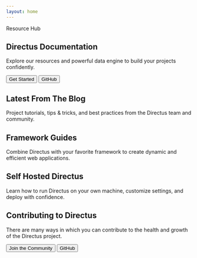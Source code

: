 ```yaml
---
layout: home
---
```


<script setup>
import { data } from './.vitepress/data/blog.data.js';
import Pattern from './.vitepress/components/home/Pattern.vue';
import Footer from './.vitepress/components/home/Footer.vue';
import Github from './.vitepress/components/home/icons/Github.vue';
import Badge from './.vitepress/components/Badge.vue'
</script>

<section :class="[$style.hero, $style.paddingBox]">
	<div :class="$style.heroPattern">
		 <Pattern />
	</div>
	<div :class="[$style.sectionContainer, $style.sectionContainerHero, $style.flex]">
		<div :class="[$style.heroContent, $style.sectionPaddingHero]">
			<Badge>Resource Hub</Badge>
			<h1>Directus Documentation</h1>
			<p>Explore our resources and powerful data engine to build your projects confidently.</p>
			<div :class="[$style.heroButtons, $style.buttonGroup]">
				<Button href="/getting-started/quickstart">Get Started</Button>
				<Button secondary :icon="Github" href="https://github.com/directus/directus/" external>GitHub</Button>
			</div>
		</div>
		<div :class="$style.heroToggler">

<SnippetToggler :choices="['REST', 'GraphQL', 'SDK']" label="API" :alwaysDark="true">
<template #rest>

```js
GET /items/products/4?
	fields[]=id,status,title,category,image.id,image.name
```

</template>
<template #graphql>

```graphql
query {
	articles_by_id(id: 4) {
		id
		status
		title
		category
		image {
			id
			name
		}
	}
}
```

</template>
<template #sdk>

```js
await directus.request(
  readItem('articles', 4, {
    fields: [
      'id',
      'status',
      'title',
      'category,',
      { image: ['id', 'name'] }
    ]
  })
);
```

</template>
</SnippetToggler>
		</div>
	</div>

</section>

<section :class="[$style.sectionPaddingLg, $style.paddingBox]">
	<Tabs :class="[$style.sectionContainer, $style.whiteBg]" :tabs="['Developer Reference', 'User Guide']">
		<template #developer-reference>
			<Card
				title="Database APIs"
				text="Use our dynamic REST and GraphQL APIs to access and efficiently manage your data."
				url="/reference/introduction"
				icon="api"
			/>
			<Card
				title="Data Model"
				text="Structure and organize items in your collection, while also establishing relationships between them."
				url="/app/data-model"
				icon="database"
			/>
			<Card
				title="Authentication"
				text="Use our powerful and simple authentication features in your own applications."
				url="/reference/authentication"
				icon="lock"
			/>
			<Card
				title="Extensions"
				text="Build, modify or expand any feature needed for your project with our flexible extensions."
				url="/extensions/introduction"
				icon="extension"
			/>
			<Card
				title="Realtime"
				text="Access real-time data in your project with WebSockets, backed by your database."
				url="/guides/real-time/getting-started/"
				icon="bolt"
			/>
			<Card
				title="Flows"
				text="Create custom, event-driven data processing and task automation workflows."
				url="/app/flows"
				icon="flowsheet"
			/>
		</template>
		<template #user-guide>
			<Card
				title="Content Module"
				text="Empower your entire team to interact with and manage items in your collection."
				url="/user-guide/content-module/content"
				icon="deployed_code"
			/>
			<Card
				title="User Management"
				text="Learn about adding users, granular roles, and access permissions to your projects."
				url="/user-guide/user-management/users-roles-permissions"
				icon="group"
			/>
			<Card
				title="File Storage"
				text="Store and retrieve files, use storage adapters, and learn about media transformations."
				url="/user-guide/file-library/files"
				icon="folder_copy"
			/>
			<Card
				title="Insights Dashboard"
				text="Build custom analytics dashboards directly from your data to gain meaningful business insights. "
				url="/user-guide/insights/dashboards"
				icon="insights"
			/>
			<Card
				title="Translation"
				text="Easily manage multilingual content, making your projects accessible and user-friendly for a global audience."
				url="/user-guide/content-module/translation-strings"
				icon="g_translate"
			/>
			<Card
				title="Directus Cloud"
				text="Explore key aspects of Directus Cloud including the dashboard, projects, and members."
				url="/user-guide/cloud/overview"
				icon="cloud"
			/>
		</template>
	</Tabs>
</section>

<div :class="$style.paddingBox">
	<div :class="$style.sectionContainer">
		<Divider />
	</div>
</div>


<section :class="[$style.sectionPaddingMd, $style.paddingBox]">
	<div :class="[$style.sectionContainer]">
		<div :class="$style.header">
			<h2>Latest From The Blog</h2>
			<p>
				Project tutorials, tips & tricks, and best practices from the Directus team and community.
			</p>
		</div>
		<div :class="[$style.grid4, $style.m60]">
			<Article
				v-for="article in data.blog.articles"
				:key="article.id"
				:title="article.title"
				:desc="article.description"
				:url="`/blog/${article.id}`"
				:img="`https://marketing.directus.app/assets/${article.image}?key=card`"
				:showMeta="false"
			/>
		</div>
    </div>
</section>

<section :class="[$style.grayBg, $style.paddingBox]">
	<div :class="[$style.sectionContainer, $style.sectionPaddingMd]">
		<div :class="$style.header">
			<h2>Framework Guides</h2>
			<p>
				Combine Directus with your favorite framework to create dynamic and efficient web applications.
			</p>
		</div>
		<div :class="[$style.grid3, $style.m60]">
			<Article
				title="Build a Static Website with Nuxt.js"
				desc="Learn how to build a website using Directus as a CMS and Nuxt 3."
				img="/assets/nuxt-guide.png"
				url="/guides/headless-cms/build-static-website/nuxt-3"
			/>
			<Article
				title="Set up Live Preview in a Next.js project"
				desc="By adding a preview URL, you can instantly see live changes made to your collection."
				img="/assets/next-guide.png"
				url="/guides/headless-cms/live-preview/nextjs"
			/>
			<Article
				title="Build a Multi-User Chat With React.js"
				desc="Deep dive into how to use Directus websockets to build an interactive chat application."
				img="/assets/react-guide.png"
				url="/guides/real-time/chat/react"
			/>
		</div>
	</div>
</section>

<section :class="[$style.sectionPaddingMd, $style.paddingBox]">
	<div :class="[$style.sectionContainer, $style.sectionContainerSelfHosted]">
		<div :class="[$style.header, $style.headerSelfHosted]">
			<h2 :class="$style.headingSelfHosted">
				Self Hosted
				<span style="white-space: nowrap">Directus</span>
			</h2>
			<p>
				Learn how to run Directus on your own machine, customize settings, and deploy with confidence.
			</p>
		</div>
		<div :class="[$style.grid2, $style.m60]">
			<Article
				title="Get Started with Docker"
				desc="Get up and running with our Docker Guide."
				img="/assets/docker.png"
				url="/self-hosted/quickstart"
			/>
			<Article
    			title="Config Options"
    			desc="A reference of all possible settings in your project."
    			img="/assets/config-options.png"
    			url="/self-hosted/config-options"
    		/>
    	</div>
    </div>
</section>

<div :class="$style.paddingBox">
	<div :class="$style.sectionContainer">
		<Divider />
	</div>
</div>

<section :class="[$style.sectionContainer, $style.sectionPaddingMd, $style.paddingBox]">
	<div :class="$style.header">
		<h2>Contributing to Directus</h2>
		<p>
			There are many ways in which you can contribute to the health and growth of the Directus project.
		</p>
		<div :class="$style.buttonGroup">
			<Button href="https://discord.com/invite/directus" external>Join the Community</Button>
			<Button secondary :icon="Github" href="https://github.com/directus/directus/" external>GitHub</Button>
		</div>
	</div>
	<div :class="[$style.grid3, $style.m60]">
		<Card
			h="3"
			title="Request a Feature"
			text="Propose new features to improve Directus. Find out how we use GitHub Discussions to organize requests."
			url="/contributing/feature-request-process"
			icon="post_add"
		/>
		<Card
			h="3"
			title="Contribute via Code"
			text="Make a significant impact with code contributions. Read our Pull Request process and find out about our CLA."
			url="/contributing/introduction"
			icon="code"
		/>
		<Card
			h="3"
			title="Sponsorship & Advocacy"
			text="Sponsor our project, increase its visibility and find out how to share the word with others!"
			url="/contributing/sponsor"
			icon="handshake"
		/>
	</div>
</section>

<Footer />

<style module>
@import './home.css';
</style>

